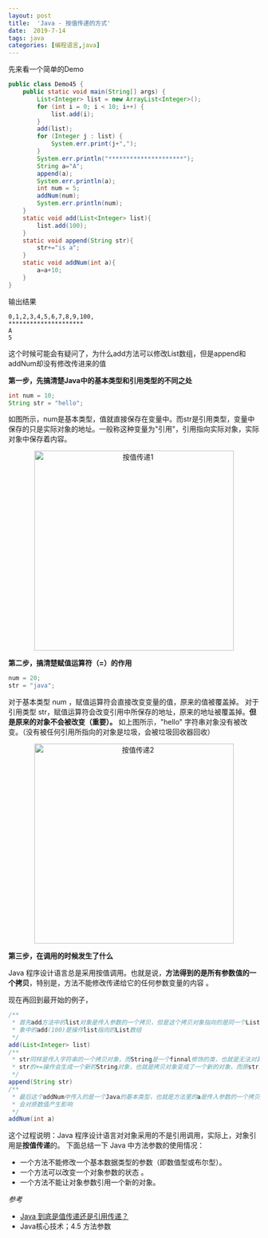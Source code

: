 ```yaml
---
layout: post
title:  'Java - 按值传递的方式'
date:  2019-7-14
tags: java
categories: [编程语言,java]
---
```


先来看一个简单的Demo

```java
public class Demo45 {
    public static void main(String[] args) {
        List<Integer> list = new ArrayList<Integer>();
        for (int i = 0; i < 10; i++) {
            list.add(i);
        }
        add(list);
        for (Integer j : list) {
            System.err.print(j+",");
        }
        System.err.println("*********************");
        String a="A";
        append(a);
        System.err.println(a);
        int num = 5;
        addNum(num);
        System.err.println(num);
    }
    static void add(List<Integer> list){
        list.add(100);
    }
    static void append(String str){
        str+="is a";
    }
    static void addNum(int a){
        a=a+10;
    }
}
```

输出结果

```
0,1,2,3,4,5,6,7,8,9,100,
*********************
A
5
```

这个时候可能会有疑问了，为什么add方法可以修改List数组，但是append和addNum却没有修改传进来的值

**第一步，先搞清楚Java中的基本类型和引用类型的不同之处**

```java
int num = 10;
String str = "hello";
```

如图所示，num是基本类型，值就直接保存在变量中。而str是引用类型，变量中保存的只是实际对象的地址。一般称这种变量为"引用"，引用指向实际对象，实际对象中保存着内容。

<div  align="center">    
 <img src="https://blog-1253533258.cos.ap-shanghai.myqcloud.com/2019-5-30/%E5%80%BC%E4%BC%A0%E9%80%921.jpg" width = "400"  alt="按值传递1" align=center />
</div>

**第二步，搞清楚赋值运算符（=）的作用**

```java
num = 20;
str = "java";
```

对于基本类型 num ，赋值运算符会直接改变变量的值，原来的值被覆盖掉。
对于引用类型 str，赋值运算符会改变引用中所保存的地址，原来的地址被覆盖掉。**但是原来的对象不会被改变（重要）。**
如上图所示，"hello" 字符串对象没有被改变。（没有被任何引用所指向的对象是垃圾，会被垃圾回收器回收）

<div  align="center">    
 <img src="https://blog-1253533258.cos.ap-shanghai.myqcloud.com/2019-5-30/%E5%80%BC%E4%BC%A0%E9%80%922.jpg" width = "400"  alt="按值传递2" align=center />
</div>

**第三步，在调用的时候发生了什么**

Java 程序设计语言总是采用按值调用。也就是说，**方法得到的是所有参数值的一个拷贝**，特别是，方法不能修改传递给它的任何参数变量的内容 。

现在再回到最开始的例子，

```java
/**
 * 首先add方法中的list对象是传入参数的一个拷贝，但是这个拷贝对象指向的是同一个List，所以这个拷
 * 象中的add(100)是操作list指向的List数组
 */
add(List<Integer> list)
/**
 * str同样是传入字符串的一个拷贝对象，而String是一个finnal修饰的类，也就是无法对其进行修改，所以
 * str的+=操作会生成一个新的String对象，也就是拷贝对象变成了一个新的对象，而原str并未发生改变
 */
append(String str)
/**
 * 最后这个addNum中传入的是一个Java的基本类型，也就是方法里的a是传入参数的一个拷贝，对a进行操作不
 * 会对原数值产生影响
 */
addNum(int a)
```

这个过程说明：Java 程序设计语言对对象采用的不是引用调用，实际上，对象引用是**按值传递**的。
下面总结一下 Java 中方法参数的使用情况：

- 一个方法不能修改一个基本数据类型的参数（即数值型或布尔型）。
- 一个方法可以改变一个对象参数的状态 。
- 一个方法不能让对象参数引用一个新的对象。

*参考*

- [Java 到底是值传递还是引用传递？](https://www.zhihu.com/question/31203609)
- Java核心技术；4.5 方法参数